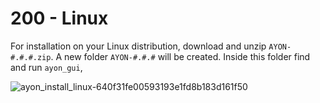 # 200 - Linux

For installation on your Linux distribution, download and unzip ```AYON-#.#.#.zip```. A new folder ```AYON-#.#.#``` will be created. Inside this folder find and run ```ayon_gui```,

![ayon_install_linux-640f31fe00593193e1fd8b183d161f50](https://github.com/vanHeemstraSystems/ayon/assets/1499433/d74c55ba-bb7d-404b-a8d9-207b6dd81a2c)

